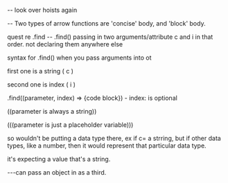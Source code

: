 -- look over hoists again

-- Two types of arrow functions are 'concise' body, and 'block' body.

quest re .find
-- .find()
passing in two arguments/attribute c and i in that order. not declaring them anywhere else

syntax for .find()
when you pass arguments into ot

first one is a string ( c )

second one is index ( i )

.find((parameter, index) => {code block}) - index: is optional

((parameter is always a string))

(((parameter is just a placeholder variable)))

so wouldn't be putting a data type there, ex if c= a strring,
but if other data types, like a number, then it would represent that particular data type.

it's expecting a value that's a string.

---can pass an object in as a third.
